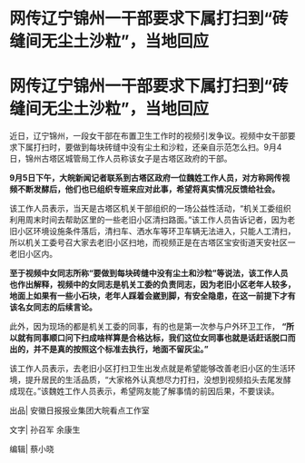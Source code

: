 # 网传辽宁锦州一干部要求下属打扫到“砖缝间无尘土沙粒”，当地回应

# 网传辽宁锦州一干部要求下属打扫到“砖缝间无尘土沙粒”，当地回应

近日，辽宁锦州，一段女干部在布置卫生工作时的视频引发争议。视频中女干部要求下属打扫时，要做到每块砖缝中没有尘土和沙粒，还亲自示范怎么扫。9月4日，锦州古塔区城管局工作人员称该女子是古塔区政府的干部。

**9月5日下午，大皖新闻记者联系到古塔区政府一位魏姓工作人员，对方称网传视频不断发酵后，他们也已组织专班来应对此事，希望将真实情况反馈给社会。**

该工作人员表示，当天是古塔区机关干部组织的一场公益性活动，“机关工委组织利用周末时间去帮助区里的一些老旧小区清扫路面。”该工作人员告诉记者，因为老旧小区环境设施条件落后，清扫车、洒水车等环卫车辆无法进入，只能人工清扫，所以机关工委号召大家去老旧小区扫地，而视频正是在古塔区宝安街道天安社区一老旧小区内。

**至于视频中女同志所称“要做到每块砖缝中没有尘土和沙粒”等说法，该工作人员也作出解释，视频中的女同志是机关工委的负责同志，因为老旧小区老年人较多，地面上如果有一些小石块，老年人踩着会崴到脚，有安全隐患，在这一前提下才有该名女同志的后续言论。**

此外，因为现场的都是机关工委的同事，有的也是第一次参与户外环卫工作，
**“所以就有同事顺口问下扫成啥样算是合格达标，我们这位女同事也就是话赶话脱口而出的，并不是真的按照这个标准去执行，地面不留灰尘。”**

该工作人员表示，去老旧小区打扫卫生出发点就是希望能够改善老旧小区的生活环境，提升居民的生活品质，“大家格外认真想尽力打扫，没想到视频掐头去尾发酵成现在。”该魏姓工作人员表示，希望网友能了解事情的前因后果，不要误读。

出品| 安徽日报报业集团大皖看点工作室

文字| 孙召军 余康生

编辑| 蔡小晓

